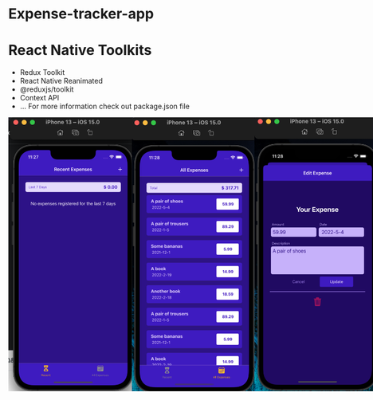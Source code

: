 # Expense-tracker-app


# React Native Toolkits
- Redux Toolkit
- React Native Reanimated
- @reduxjs/toolkit
- Context API
- ... For more information check out package.json file

<div style="display:flex;">
<img src="./screenshot1.png" width="250" height="550">
<img src="./screenshot2.png" width="250" height="550">
<img src="./screenshot3.png" width="250" height="550">
<img src="./screenshot4.png" width="250" height="550">
<img src="./screenshot5.png" width="250" height="550">
</div>
